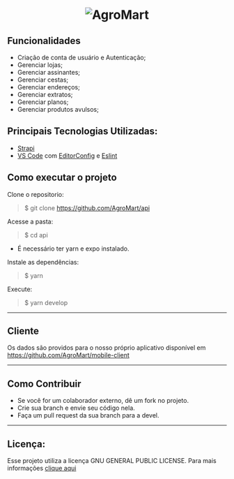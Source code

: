 <h1 align="center">
  <img alt="AgroMart" title="AgroMart" src="https://raw.githubusercontent.com/Hackathon-FGA-2020/Desafio-3-Grupo-6-mobile/master/src/assets/images/logo_0.5.png"/>
</h1>

## Funcionalidades

- Criação de conta de usuário e Autenticação;
- Gerenciar lojas;
- Gerenciar assinantes;
- Gerenciar cestas;
- Gerenciar endereços;
- Gerenciar extratos;
- Gerenciar planos;
- Gerenciar produtos avulsos;

## Principais Tecnologias Utilizadas:

- [Strapi](https://github.com/strapi/strapi)
- [VS Code](https://code.visualstudio.com/) com [EditorConfig](https://marketplace.visualstudio.com/items?itemName=EditorConfig.EditorConfig) e [Eslint](https://marketplace.visualstudio.com/items?itemName=dbaeumer.vscode-eslint)

## Como executar o projeto

Clone o repositorio:

> \$ git clone https://github.com/AgroMart/api

Acesse a pasta:

> \$ cd api

- É necessário ter yarn e expo instalado.

Instale as dependências:

> \$ yarn

Execute:

> \$ yarn develop

---

## Cliente

Os dados são providos para o nosso próprio aplicativo disponível em https://github.com/AgroMart/mobile-client

---

## Como Contribuir

- Se você for um colaborador externo, dê um fork no projeto.
- Crie sua branch e envie seu código nela.
- Faça um pull request da sua branch para a devel.

---

## Licença:

Esse projeto utiliza a licença GNU GENERAL PUBLIC LICENSE. Para mais informações [clique aqui](https://github.com/AgroMart/api/blob/master/LICENSE)


